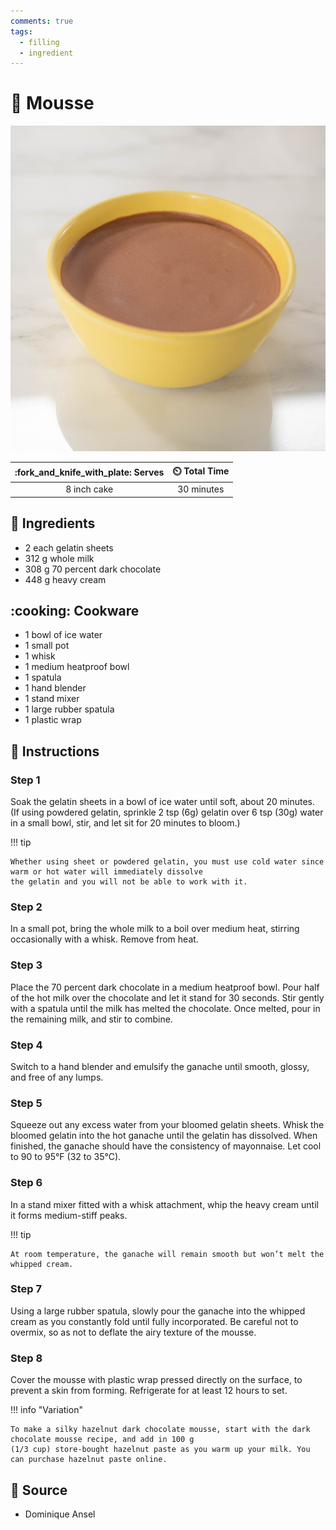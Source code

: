 ```yaml
---
comments: true
tags:
  - filling
  - ingredient
---
```

# :chocolate_bar: Mousse

![Mousse](../../assets/images/mousse.jpg)

| :fork_and_knife_with_plate: Serves | :timer_clock: Total Time |
|:----------------------------------:|:-----------------------: |
| 8 inch cake | 30 minutes |

## :salt: Ingredients

- 2 each gelatin sheets
- 312 g whole milk
- 308 g 70 percent dark chocolate
- 448 g heavy cream

## :cooking: Cookware

- 1 bowl of ice water
- 1 small pot
- 1 whisk
- 1 medium heatproof bowl
- 1 spatula
- 1 hand blender
- 1 stand mixer
- 1 large rubber spatula
- 1 plastic wrap

## :pencil: Instructions

### Step 1

Soak the gelatin sheets in a bowl of ice water until soft, about 20 minutes. (If using powdered gelatin, sprinkle 2 tsp
(6g) gelatin over 6 tsp (30g) water in a small bowl, stir, and let sit for 20 minutes to bloom.)

!!! tip

    Whether using sheet or powdered gelatin, you must use cold water since warm or hot water will immediately dissolve
    the gelatin and you will not be able to work with it.

### Step 2

In a small pot, bring the whole milk to a boil over medium heat, stirring occasionally with a whisk. Remove from heat.

### Step 3

Place the 70 percent dark chocolate in a medium heatproof bowl. Pour half of the hot milk over the chocolate and let it
stand for 30 seconds. Stir gently with a spatula until the milk has melted the chocolate. Once melted, pour in the
remaining milk, and stir to combine.

### Step 4

Switch to a hand blender and emulsify the ganache until smooth, glossy, and free of any lumps.

### Step 5

Squeeze out any excess water from your bloomed gelatin sheets. Whisk the bloomed gelatin into the hot ganache until the
gelatin has dissolved. When finished, the ganache should have the consistency of mayonnaise. Let cool to 90 to 95°F (32
to 35°C).

### Step 6

In a stand mixer fitted with a whisk attachment, whip the heavy cream until it forms medium-stiff peaks.

!!! tip

    At room temperature, the ganache will remain smooth but won’t melt the whipped cream.

### Step 7

Using a large rubber spatula, slowly pour the ganache into the whipped cream as you constantly fold until fully
incorporated. Be careful not to overmix, so as not to deflate the airy texture of the mousse.

### Step 8

Cover the mousse with plastic wrap pressed directly on the surface, to prevent a skin from forming. Refrigerate for at
least 12 hours to set.

!!! info "Variation"

    To make a silky hazelnut dark chocolate mousse, start with the dark chocolate mousse recipe, and add in 100 g
    (1/3 cup) store-bought hazelnut paste as you warm up your milk. You can purchase hazelnut paste online.

## :link: Source

- Dominique Ansel
